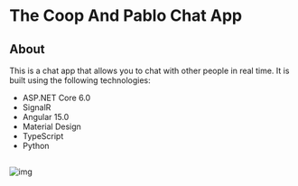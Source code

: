 # The Coop And Pablo Chat App

## About
This is a chat app that allows you to chat with other people in real time. It is built using the following technologies:

- ASP.NET Core 6.0
- SignalR
- Angular 15.0
- Material Design
- TypeScript
- Python

## 
![img](./assets/posts/about/images/bruh-not-found.png)